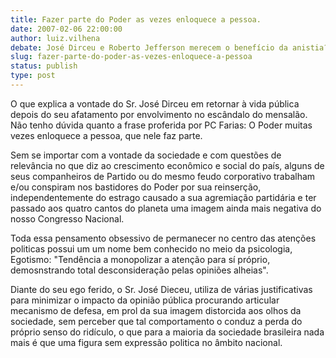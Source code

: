 ```yaml
---
title: Fazer parte do Poder as vezes enloquece a pessoa.
date: 2007-02-06 22:00:00
author: luiz.vilhena
debate: José Dirceu e Roberto Jefferson merecem o benefício da anistia?
slug: fazer-parte-do-poder-as-vezes-enloquece-a-pessoa
status: publish 
type: post
---
```


O que explica a vontade do Sr. José Dirceu em retornar à vida pública depois do seu afatamento por envolvimento no escândalo do mensalão. Não tenho dúvida quanto a frase proferida por PC Farias: O Poder muitas vezes enloquece a pessoa, que nele faz parte.   
  

Sem se importar com a vontade da sociedade e com questões de relevância no que diz ao crescimento econômico e social do país, alguns de seus companheiros de Partido ou do mesmo feudo corporativo trabalham e/ou conspiram nos bastidores do Poder por sua reinserção, independentemente do estrago causado a sua agremiação partidária e ter passado aos quatro cantos do planeta uma imagem ainda mais negativa do nosso Congresso Nacional.  
  

Toda essa pensamento obsessivo de permanecer no centro das atenções politicas possui um um nome bem conhecido no meio da psicologia, Egotismo: "Tendência a monopolizar a atenção para sí próprio, demosnstrando total desconsideração pelas opiniões alheias".  
  

Diante do seu ego ferido, o Sr. José Dieceu, utiliza de várias justificativas para minimizar o impacto da opinião pública procurando articular mecanismo de defesa, em prol da sua imagem distorcida aos olhos da sociedade, sem perceber que tal comportamento o conduz a perda do próprio senso do ridículo, o que para a maioria da sociedade brasileira nada mais é que uma figura sem expressão politica no âmbito nacional.
